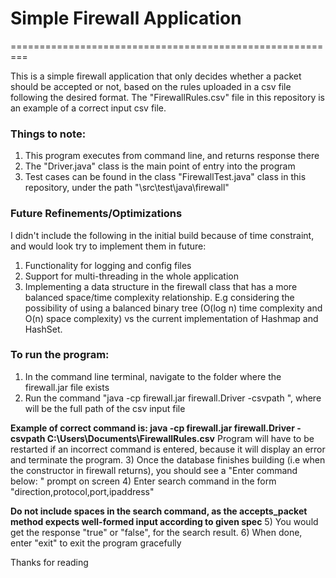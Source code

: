 # Simple Firewall Application
=========================================================

This is a simple firewall application that only decides whether a packet should be accepted or not, based on the rules uploaded in a csv file following the desired format. The "FirewallRules.csv" file in this repository is an example of a correct input csv file.

### Things to note:
1) This program executes from command line, and returns response there
2) The "Driver.java" class is the main point of entry into the program
3) Test cases can be found in the class "FirewallTest.java" class in this repository, under the path "\src\test\java\firewall"

### Future Refinements/Optimizations
I didn't include the following in the initial build because of time constraint, and would look try to implement them in future:
1) Functionality for logging and config files
2) Support for multi-threading in the whole application
3) Implementing a data structure in the firewall class that has a more balanced space/time complexity relationship. E.g considering the possibility of using a balanced binary tree (O(log n) time complexity and O(n) space complexity) vs the current implementation of Hashmap and HashSet. 

### To run the program:
1) In the command line terminal, navigate to the folder where the firewall.jar file exists
2) Run the command "java -cp firewall.jar firewall.Driver -csvpath <CSVPATH>", where <CSVPATH> will be the full path of the csv input file
  
**Example of correct command is: java -cp firewall.jar firewall.Driver -csvpath C:\Users\Documents\FirewallRules.csv**
Program will have to be restarted if an incorrect command is entered, because it will display an error and terminate the program.
3) Once the database finishes building (i.e when the constructor in firewall returns), you should see a "Enter command below: " prompt on screen
4) Enter search command in the form "direction,protocol,port,ipaddress"
  
**Do not include spaces in the search command, as the accepts_packet method expects well-formed input according to given spec**
5) You would get the response "true" or "false", for the search result.
6) When done, enter "exit" to exit the program gracefully


Thanks for reading
